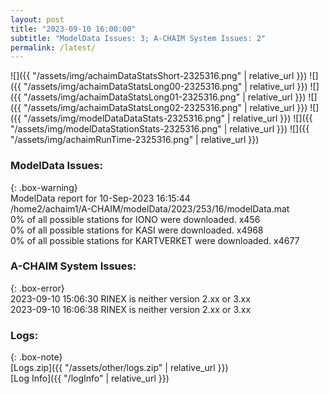 ```yaml
---
layout: post
title: "2023-09-10 16:00:00"
subtitle: "ModelData Issues: 3; A-CHAIM System Issues: 2"
permalink: /latest/
---
```


![]({{ "/assets/img/achaimDataStatsShort-2325316.png" | relative_url }})
![]({{ "/assets/img/achaimDataStatsLong00-2325316.png" | relative_url }})
![]({{ "/assets/img/achaimDataStatsLong01-2325316.png" | relative_url }})
![]({{ "/assets/img/achaimDataStatsLong02-2325316.png" | relative_url }})
![]({{ "/assets/img/modelDataDataStats-2325316.png" | relative_url }})
![]({{ "/assets/img/modelDataStationStats-2325316.png" | relative_url }})
![]({{ "/assets/img/achaimRunTime-2325316.png" | relative_url }})


### ModelData Issues:  
  
{: .box-warning}  
 ModelData report for 10-Sep-2023 16:15:44   
 /home2/achaim1/A-CHAIM/modelData/2023/253/16/modelData.mat   
 0% of all possible stations for IONO were downloaded. x456   
 0% of all possible stations for KASI were downloaded. x4968   
 0% of all possible stations for KARTVERKET were downloaded. x4677   
  
### A-CHAIM System Issues:  
  
{: .box-error}  
2023-09-10 15:06:30 RINEX is neither version 2.xx or 3.xx  
2023-09-10 16:06:38 RINEX is neither version 2.xx or 3.xx  

### Logs:  
  
{: .box-note}  
[Logs.zip]({{ "/assets/other/logs.zip" | relative_url }})  
[Log Info]({{ "/logInfo" | relative_url }})  
